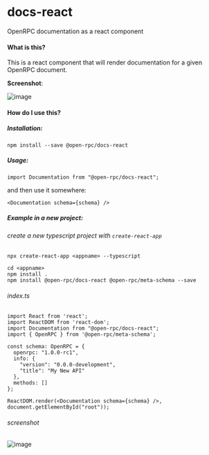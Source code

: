 # docs-react
OpenRPC documentation as a react component

#### What is this?
This is a react component that will render documentation for a given OpenRPC document.

**Screenshot**:

![image](https://user-images.githubusercontent.com/364566/54795109-1b1f5b80-4c08-11e9-9ba9-cc2f2d96c692.png)


#### How do I use this?

##### Installation:
```
npm install --save @open-rpc/docs-react
```
##### Usage:
```
import Documentation from "@open-rpc/docs-react";
```
and then use it somewhere:

```
<Documentation schema={schema} />
```

##### Example in a new project:

###### create a new typescript project with `create-react-app`

```
npx create-react-app <appname> --typescript
```

```
cd <appname>
npm install .
npm install @open-rpc/docs-react @open-rpc/meta-schema --save
```

###### index.ts
```
import React from 'react';
import ReactDOM from 'react-dom';
import Documentation from "@open-rpc/docs-react";
import { OpenRPC } from '@open-rpc/meta-schema';

const schema: OpenRPC = {
  openrpc: "1.0.0-rc1",
  info: {
    "version": "0.0.0-development",
    "title": "My New API"
  },
  methods: []
};

ReactDOM.render(<Documentation schema={schema} />, document.getElementById("root"));

```

###### screenshot
![image](https://user-images.githubusercontent.com/364566/54797953-920e2180-4c13-11e9-9ff8-723a836d0e2c.png)
